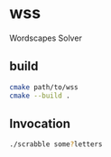 # wss
Wordscapes Solver

## build

```sh
cmake path/to/wss
cmake --build .
```

## Invocation

```sh
./scrabble some?letters
```
